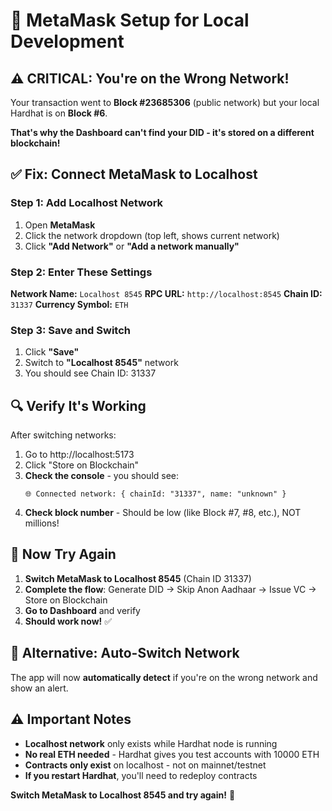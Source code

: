 # 🦊 MetaMask Setup for Local Development

## ⚠️ **CRITICAL: You're on the Wrong Network!**

Your transaction went to **Block #23685306** (public network) but your local Hardhat is on **Block #6**.

**That's why the Dashboard can't find your DID - it's stored on a different blockchain!**

## ✅ **Fix: Connect MetaMask to Localhost**

### **Step 1: Add Localhost Network**

1. Open **MetaMask**
2. Click the network dropdown (top left, shows current network)
3. Click **"Add Network"** or **"Add a network manually"**

### **Step 2: Enter These Settings**

**Network Name:** `Localhost 8545`
**RPC URL:** `http://localhost:8545`
**Chain ID:** `31337`
**Currency Symbol:** `ETH`

### **Step 3: Save and Switch**

1. Click **"Save"**
2. Switch to **"Localhost 8545"** network
3. You should see Chain ID: 31337

## 🔍 **Verify It's Working**

After switching networks:
1. Go to http://localhost:5173
2. Click "Store on Blockchain"
3. **Check the console** - you should see:
   ```
   🌐 Connected network: { chainId: "31337", name: "unknown" }
   ```
4. **Check block number** - Should be low (like Block #7, #8, etc.), NOT millions!

## 🎯 **Now Try Again**

1. **Switch MetaMask to Localhost 8545** (Chain ID 31337)
2. **Complete the flow**: Generate DID → Skip Anon Aadhaar → Issue VC → Store on Blockchain
3. **Go to Dashboard** and verify
4. **Should work now!** ✅

## 🔧 **Alternative: Auto-Switch Network**

The app will now **automatically detect** if you're on the wrong network and show an alert.

## ⚠️ **Important Notes**

- **Localhost network** only exists while Hardhat node is running
- **No real ETH needed** - Hardhat gives you test accounts with 10000 ETH
- **Contracts only exist** on localhost - not on mainnet/testnet
- **If you restart Hardhat**, you'll need to redeploy contracts

**Switch MetaMask to Localhost 8545 and try again!** 🚀
